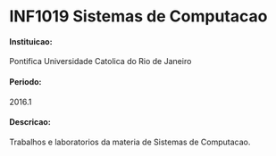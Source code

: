 # INF1019 Sistemas de Computacao

#### Instituicao:
Pontifica Universidade Catolica do Rio de Janeiro

#### Periodo:
2016.1

#### Descricao:
Trabalhos e laboratorios da materia de Sistemas de Computacao.
